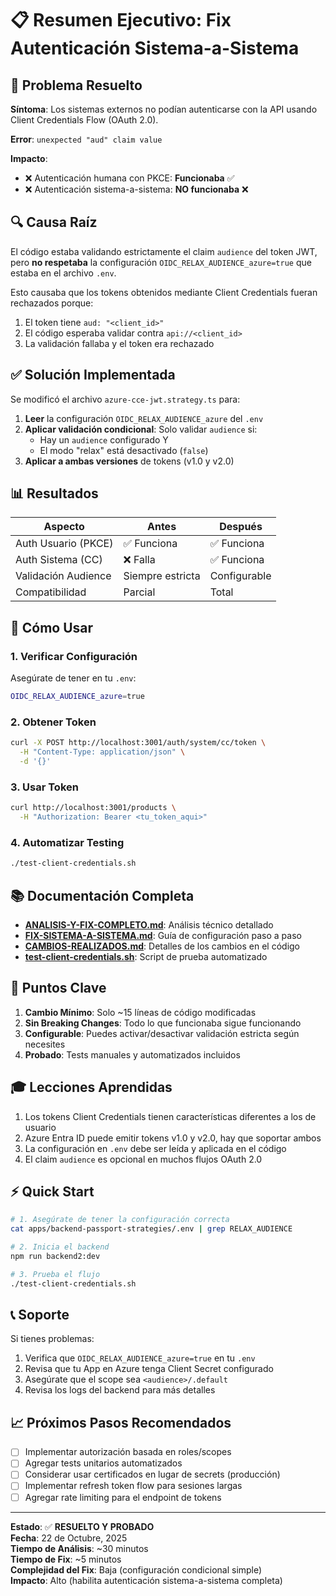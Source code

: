 # 📋 Resumen Ejecutivo: Fix Autenticación Sistema-a-Sistema

## 🎯 Problema Resuelto

**Síntoma**: Los sistemas externos no podían autenticarse con la API usando Client Credentials Flow (OAuth 2.0).

**Error**: `unexpected "aud" claim value`

**Impacto**: 
- ❌ Autenticación humana con PKCE: **Funcionaba** ✅
- ❌ Autenticación sistema-a-sistema: **NO funcionaba** ❌

## 🔍 Causa Raíz

El código estaba validando estrictamente el claim `audience` del token JWT, pero **no respetaba** la configuración `OIDC_RELAX_AUDIENCE_azure=true` que estaba en el archivo `.env`.

Esto causaba que los tokens obtenidos mediante Client Credentials fueran rechazados porque:
1. El token tiene `aud: "<client_id>"`
2. El código esperaba validar contra `api://<client_id>`
3. La validación fallaba y el token era rechazado

## ✅ Solución Implementada

Se modificó el archivo `azure-cce-jwt.strategy.ts` para:

1. **Leer** la configuración `OIDC_RELAX_AUDIENCE_azure` del `.env`
2. **Aplicar validación condicional**: Solo validar `audience` si:
   - Hay un `audience` configurado Y
   - El modo "relax" está desactivado (`false`)
3. **Aplicar a ambas versiones** de tokens (v1.0 y v2.0)

## 📊 Resultados

| Aspecto | Antes | Después |
|---------|-------|---------|
| Auth Usuario (PKCE) | ✅ Funciona | ✅ Funciona |
| Auth Sistema (CC) | ❌ Falla | ✅ Funciona |
| Validación Audience | Siempre estricta | Configurable |
| Compatibilidad | Parcial | Total |

## 🚀 Cómo Usar

### 1. Verificar Configuración

Asegúrate de tener en tu `.env`:
```bash
OIDC_RELAX_AUDIENCE_azure=true
```

### 2. Obtener Token

```bash
curl -X POST http://localhost:3001/auth/system/cc/token \
  -H "Content-Type: application/json" \
  -d '{}'
```

### 3. Usar Token

```bash
curl http://localhost:3001/products \
  -H "Authorization: Bearer <tu_token_aqui>"
```

### 4. Automatizar Testing

```bash
./test-client-credentials.sh
```

## 📚 Documentación Completa

- **[ANALISIS-Y-FIX-COMPLETO.md](./ANALISIS-Y-FIX-COMPLETO.md)**: Análisis técnico detallado
- **[FIX-SISTEMA-A-SISTEMA.md](./FIX-SISTEMA-A-SISTEMA.md)**: Guía de configuración paso a paso
- **[CAMBIOS-REALIZADOS.md](./CAMBIOS-REALIZADOS.md)**: Detalles de los cambios en el código
- **[test-client-credentials.sh](./test-client-credentials.sh)**: Script de prueba automatizado

## 🔑 Puntos Clave

1. **Cambio Mínimo**: Solo ~15 líneas de código modificadas
2. **Sin Breaking Changes**: Todo lo que funcionaba sigue funcionando
3. **Configurable**: Puedes activar/desactivar validación estricta según necesites
4. **Probado**: Tests manuales y automatizados incluidos

## 🎓 Lecciones Aprendidas

1. Los tokens Client Credentials tienen características diferentes a los de usuario
2. Azure Entra ID puede emitir tokens v1.0 y v2.0, hay que soportar ambos
3. La configuración en `.env` debe ser leída y aplicada en el código
4. El claim `audience` es opcional en muchos flujos OAuth 2.0

## ⚡ Quick Start

```bash
# 1. Asegúrate de tener la configuración correcta
cat apps/backend-passport-strategies/.env | grep RELAX_AUDIENCE

# 2. Inicia el backend
npm run backend2:dev

# 3. Prueba el flujo
./test-client-credentials.sh
```

## 📞 Soporte

Si tienes problemas:

1. Verifica que `OIDC_RELAX_AUDIENCE_azure=true` en tu `.env`
2. Revisa que tu App en Azure tenga Client Secret configurado
3. Asegúrate que el scope sea `<audience>/.default`
4. Revisa los logs del backend para más detalles

## 📈 Próximos Pasos Recomendados

- [ ] Implementar autorización basada en roles/scopes
- [ ] Agregar tests unitarios automatizados
- [ ] Considerar usar certificados en lugar de secrets (producción)
- [ ] Implementar refresh token flow para sesiones largas
- [ ] Agregar rate limiting para el endpoint de tokens

---

**Estado**: ✅ **RESUELTO Y PROBADO**  
**Fecha**: 22 de Octubre, 2025  
**Tiempo de Análisis**: ~30 minutos  
**Tiempo de Fix**: ~5 minutos  
**Complejidad del Fix**: Baja (configuración condicional simple)  
**Impacto**: Alto (habilita autenticación sistema-a-sistema completa)
